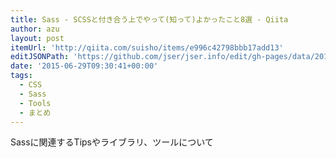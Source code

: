 ```yaml
---
title: Sass - SCSSと付き合う上でやって(知って)よかったこと8選 - Qiita
author: azu
layout: post
itemUrl: 'http://qiita.com/suisho/items/e996c42798bbb17add13'
editJSONPath: 'https://github.com/jser/jser.info/edit/gh-pages/data/2015/06/index.json'
date: '2015-06-29T09:30:41+00:00'
tags:
  - CSS
  - Sass
  - Tools
  - まとめ
---
```

Sassに関連するTipsやライブラリ、ツールについて
